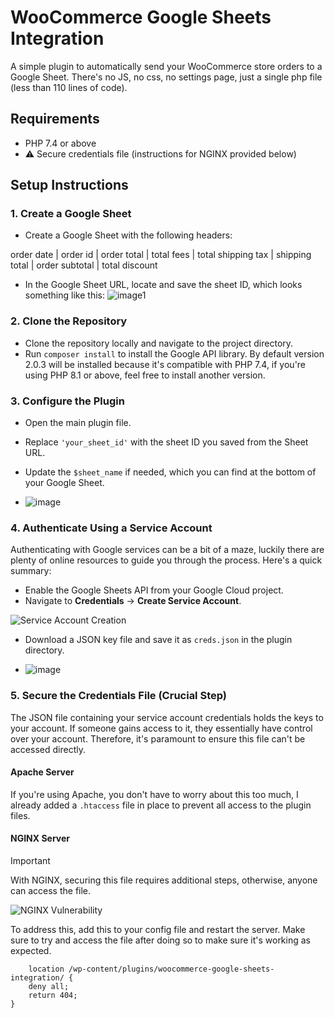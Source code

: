 # WooCommerce Google Sheets Integration

A simple plugin to automatically send your WooCommerce store orders to a Google Sheet. There's no JS, no css, no settings page, just a single php file (less than 110 lines of code).

## Requirements

- PHP 7.4 or above
-  ⚠️ Secure credentials file (instructions for NGINX provided below)

## Setup Instructions

### 1. Create a Google Sheet

- Create a Google Sheet with the following headers:

order date | order id | order total | total fees | total shipping tax | shipping total | order subtotal | total discount

- In the Google Sheet URL, locate and save the sheet ID, which looks something like this:
![image1](https://github.com/Babylon1999/woocommerce-google-sheets-integration/assets/67080558/315193ff-a3c4-4af9-a03e-7ead1b708a3b)

### 2. Clone the Repository

- Clone the repository locally and navigate to the project directory.
- Run `composer install` to install the Google API library. By default version 2.0.3 will be installed because it's compatible with PHP 7.4, if you're using PHP 8.1 or above, feel free to install another version.

### 3. Configure the Plugin

- Open the main plugin file.
- Replace `'your_sheet_id'` with the sheet ID you saved from the Sheet URL.
- Update the `$sheet_name` if needed, which you can find at the bottom of your Google Sheet.

- ![image](https://github.com/Babylon1999/woocommerce-google-sheets-integration/assets/67080558/72b655f1-4d90-4ccb-9641-b7a426da6fb9)


### 4. Authenticate Using a Service Account

Authenticating with Google services can be a bit of a maze, luckily there are plenty of online resources to guide you through the process. Here's a quick summary:

- Enable the Google Sheets API from your Google Cloud project.
- Navigate to **Credentials** -> **Create Service Account**.

![Service Account Creation](https://github.com/Babylon1999/woocommerce-google-sheets-integration/assets/67080558/63cdd272-69fe-4342-ae66-94b44ab021f0)

- Download a JSON key file and save it as `creds.json` in the plugin directory.

- ![image](https://github.com/Babylon1999/woocommerce-google-sheets-integration/assets/67080558/40d52cb2-2940-4a75-8df2-29496a6373f9)


### 5. Secure the Credentials File (Crucial Step)

 The JSON file containing your service account credentials holds the keys to your account. If someone gains access to it, they essentially have control over your account. Therefore, it's paramount to ensure this file can't be accessed directly.

#### Apache Server

If you're using Apache, you don't have to worry about this too much, I already added a `.htaccess` file in place to prevent all access to the plugin files.

#### NGINX Server

> [!IMPORTANT]
> With NGINX, securing this file requires additional steps, otherwise, anyone can access the file.

![NGINX Vulnerability](https://github.com/Babylon1999/woocommerce-google-sheets-integration/assets/67080558/30e8e92c-f0f9-4e77-bb47-3ae4732458eb)


To address this, add this to your config file and restart the server. Make sure to try and access the file after doing so to make sure it's working as expected.

```nginx
	location /wp-content/plugins/woocommerce-google-sheets-integration/ {
    deny all;
    return 404;
}

```
